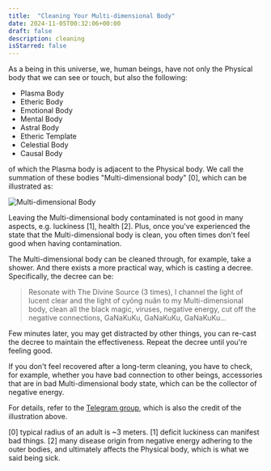 ```yaml
---
title:  "Cleaning Your Multi-dimensional Body"
date: 2024-11-05T00:32:06+00:00
draft: false
description: cleaning
isStarred: false
---
```


As a being in this universe, we, human beings, have not only the Physical body that we can see or touch, but also the following:

- Plasma Body
- Etheric Body
- Emotional Body
- Mental Body
- Astral Body
- Etheric Template
- Celestial Body
- Causal Body

of which the Plasma body is adjacent to the Physical body. We call the summation of these bodies "Multi-dimensional body" [0], which can be illustrated as:

![Multi-dimensional Body](/multi-dimentional-body.jpg)

Leaving the Multi-dimensional body contaminated is not good in many aspects, e.g. luckiness [1], health [2]. Plus, once you've experienced the state that the Multi-dimensional body is clean, you often times don't feel good when having contamination.

The Multi-dimensional body can be cleaned through, for example, take a shower. And there exists a more practical way, which is casting a decree. Specifically, the decree can be:

> Resonate with The Divine Source (3 times), I channel the light of lucent clear and the light of cyōng nuǎn to my Multi-dimensional body, clean all the black magic, viruses, negative energy, cut off the negative connections, GaNaKuKu, GaNaKuKu, GaNaKuKu...

Few minutes later, you may get distracted by other things, you can re-cast the decree to maintain the effectiveness. Repeat the decree until you're feeling good.

If you don't feel recovered after a long-term cleaning, you have to check, for example, whether you have bad connection to other beings, accessories that are in bad Multi-dimensional body state, which can be the collector of negative energy.

For details, refer to the [Telegram group](https://t.me/fourhai), which is also the credit of the illustration above.

[0] typical radius of an adult is ~3 meters.
[1] deficit luckiness can manifest bad things.
[2] many disease origin from negative energy adhering to the outer bodies, and ultimately affects the Physical body, which is what we said being sick.
